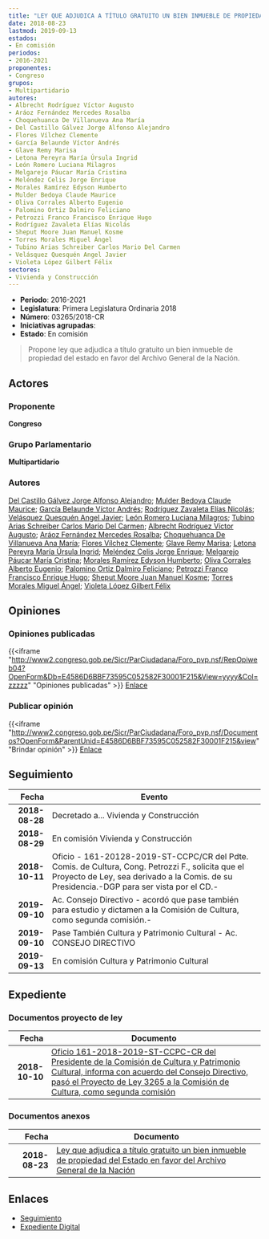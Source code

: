 ```yaml
---
title: "LEY QUE ADJUDICA A TÍTULO GRATUITO UN BIEN INMUEBLE DE PROPIEDAD DEL ESTADO EN FAVOR DEL ARCHIVO GENERAL DE LA NACIÓN"
date: 2018-08-23
lastmod: 2019-09-13
estados:
- En comisión
periodos:
- 2016-2021
proponentes:
- Congreso
grupos:
- Multipartidario
autores:
- Albrecht Rodríguez Víctor Augusto
- Aráoz Fernández Mercedes Rosalba
- Choquehuanca De Villanueva Ana María
- Del Castillo Gálvez Jorge Alfonso Alejandro
- Flores Vílchez Clemente
- García Belaunde Víctor Andrés
- Glave Remy Marisa
- Letona Pereyra María Úrsula Ingrid
- León Romero Luciana Milagros
- Melgarejo Páucar María Cristina
- Meléndez Celis Jorge Enrique
- Morales Ramírez Edyson Humberto
- Mulder Bedoya Claude Maurice
- Oliva Corrales Alberto Eugenio
- Palomino Ortiz Dalmiro Feliciano
- Petrozzi Franco Francisco Enrique Hugo
- Rodríguez Zavaleta Elías Nicolás
- Sheput Moore Juan Manuel Kosme
- Torres Morales Miguel Ángel
- Tubino Arias Schreiber Carlos Mario Del Carmen
- Velásquez Quesquén Angel Javier
- Violeta López Gilbert Félix
sectores:
- Vivienda y Construcción
---
```

- **Periodo**: 2016-2021
- **Legislatura**: Primera Legislatura Ordinaria 2018
- **Número**: 03265/2018-CR
- **Iniciativas agrupadas**: 
- **Estado**: En comisión

> Propone ley que adjudica a título gratuito un bien inmueble de propiedad del estado en favor del Archivo General de la Nación.


## Actores

### Proponente

**Congreso**

### Grupo Parlamentario

**Multipartidario**

### Autores

[Del Castillo Gálvez Jorge Alfonso Alejandro](mailto:mailto:jdelcastillo@congreso.gob.pe); [Mulder Bedoya Claude Maurice](mailto:mailto:mmulder@congreso.gob.pe); [García Belaunde Víctor Andrés](mailto:mailto:vgarciabelaunde@congreso.gob.pe); [Rodríguez Zavaleta Elías Nicolás](mailto:mailto:erodriguez@congreso.gob.pe); [Velásquez Quesquén Angel Javier](mailto:mailto:jvelasquezq@congreso.gob.pe); [León Romero Luciana Milagros](mailto:mailto:lleon@congreso.gob.pe); [Tubino Arias Schreiber Carlos Mario Del Carmen](mailto:mailto:ctubino@congreso.gob.pe); [Albrecht Rodríguez Víctor Augusto](mailto:mailto:valbrecht@congreso.gob.pe); [Aráoz Fernández Mercedes Rosalba](mailto:mailto:maraoz@congreso.gob.pe); [Choquehuanca De Villanueva Ana María](mailto:mailto:achoquehuanca@congreso.gob.pe); [Flores Vílchez Clemente](mailto:mailto:cflores@congreso.gob.pe); [Glave Remy Marisa](mailto:mailto:mglave@congreso.gob.pe); [Letona Pereyra María Úrsula Ingrid](mailto:mailto:mletona@congreso.gob.pe); [Meléndez Celis Jorge Enrique](mailto:mailto:jmelendez@congreso.gob.pe); [Melgarejo Páucar María Cristina](mailto:mailto:mmelgarejo@congreso.gob.pe); [Morales Ramírez Edyson Humberto](mailto:mailto:emorales@congreso.gob.pe); [Oliva Corrales Alberto Eugenio](mailto:mailto:aoliva@congreso.gob.pe); [Palomino Ortiz Dalmiro Feliciano](mailto:mailto:dfpalomino@congreso.gob.pe); [Petrozzi Franco Francisco Enrique Hugo](mailto:mailto:fpetrozzi@congreso.gob.pe); [Sheput Moore Juan Manuel Kosme](mailto:mailto:jsheput@congreso.gob.pe); [Torres Morales Miguel Ángel](mailto:mailto:mtorresm@congreso.gob.pe); [Violeta López Gilbert Félix](mailto:mailto:gvioleta@congreso.gob.pe)

## Opiniones

### Opiniones publicadas

{{<iframe "http://www2.congreso.gob.pe/Sicr/ParCiudadana/Foro_pvp.nsf/RepOpiweb04?OpenForm&Db=E4586D6BBF73595C052582F30001F215&View=yyyy&Col=zzzzz" "Opiniones publicadas" >}}
[Enlace](http://www2.congreso.gob.pe/Sicr/ParCiudadana/Foro_pvp.nsf/RepOpiweb04?OpenForm&Db=E4586D6BBF73595C052582F30001F215&View=yyyy&Col=zzzzz)

### Publicar opinión

{{<iframe "http://www2.congreso.gob.pe/Sicr/ParCiudadana/Foro_pvp.nsf/Documentos?OpenForm&ParentUnid=E4586D6BBF73595C052582F30001F215&view" "Brindar opinión" >}}
[Enlace](http://www2.congreso.gob.pe/Sicr/ParCiudadana/Foro_pvp.nsf/Documentos?OpenForm&ParentUnid=E4586D6BBF73595C052582F30001F215&view)


## Seguimiento

| Fecha | Evento |
|------:|--------|
| **2018-08-28** | Decretado a... Vivienda y Construcción |
| **2018-08-29** | En comisión Vivienda y Construcción |
| **2018-10-11** | Oficio - 161-20128-2019-ST-CCPC/CR del Pdte. Comis. de Cultura, Cong. Petrozzi F., solicita que el Proyecto de Ley, sea derivado a la Comis. de su Presidencia.-DGP para ser vista por el CD.- |
| **2019-09-10** | Ac. Consejo Directivo - acordó que pase también para estudio y dictamen a la Comisión de Cultura, como segunda comisión.- |
| **2019-09-10** | Pase También Cultura y Patrimonio Cultural - Ac. CONSEJO DIRECTIVO |
| **2019-09-13** | En comisión Cultura y Patrimonio Cultural |

## Expediente

### Documentos proyecto de ley

| Fecha | Documento |
|------:|-----------|
| **2018-10-10** | [Oficio 161-2018-2019-ST-CCPC-CR del Presidente de la Comisión de Cultura y Patrimonio Cultural, informa con acuerdo del Consejo Directivo, pasó el Proyecto de Ley 3265 a la Comisión de Cultura, como segunda comisión](http://www.leyes.congreso.gob.pe/Documentos/2016_2021/Consejo_Directivo/Pedidos_Pase_a_Comision/OFICIO-161-2018-2019-ST-CCPC-CR..pdf) |

### Documentos anexos

| Fecha | Documento |
|------:|-----------|
| **2018-08-23** | [Ley que adjudica a título gratuito un bien inmueble de propiedad del Estado en favor del Archivo General de la Nación](http://www.leyes.congreso.gob.pe/Documentos/2016_2021/Proyectos_de_Ley_y_de_Resoluciones_Legislativas/PL0326520180823.pdf) |

## Enlaces

- [Seguimiento](http://www2.congreso.gob.pe/Sicr/TraDocEstProc/CLProLey2016.nsf/f7fff46988ca05b1052578e100829cc7/a309f85a101228bf052582f3000225d4?OpenDocument)
- [Expediente Digital](http://www2.congreso.gob.pe/Sicr/TraDocEstProc/Expvirt_2011.nsf/visbusqptramdoc1621/03265?opendocument)

